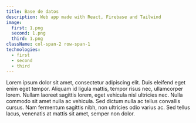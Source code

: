 ```yaml
---
title: Base de datos
description: Web app made with React, Firebase and Tailwind
image:
  first: 1.png
  second: 1.png
  third: 1.png
className: col-span-2 row-span-1
technologies:
  - first
  - second
  - third
---
```


Lorem ipsum dolor sit amet, consectetur adipiscing elit. Duis eleifend eget enim eget tempor. Aliquam id ligula mattis, tempor risus nec, ullamcorper lorem. Nullam laoreet sagittis lorem, eget vehicula nisl ultricies nec. Nulla commodo sit amet nulla ac vehicula. Sed dictum nulla ac tellus convallis cursus. Nam fermentum sagittis nibh, non ultricies odio varius ac. Sed tellus lacus, venenatis at mattis sit amet, semper non dolor.